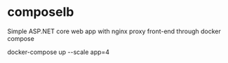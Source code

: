 # composelb

Simple ASP.NET core web app with nginx proxy front-end through docker compose

docker-compose up --scale app=4
